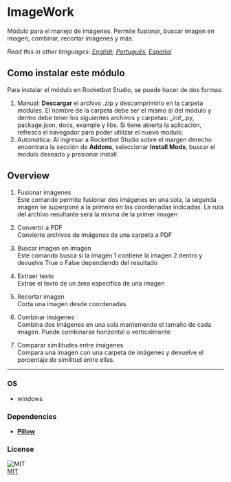 # ImageWork
  
Módulo para el manejo de imágenes. Permite fusionar, buscar imagen en imagen, combinar, recortar imágenes y más.  

*Read this in other languages: [English](README.md), [Português](README.pr.md), [Español](README.es.md)*

## Como instalar este módulo
  
Para instalar el módulo en Rocketbot Studio, se puede hacer de dos formas:
1. Manual: __Descargar__ el archivo .zip y descomprimirlo en la carpeta modules. El nombre de la carpeta debe ser el mismo al del módulo y dentro debe tener los siguientes archivos y carpetas: \__init__.py, package.json, docs, example y libs. Si tiene abierta la aplicación, refresca el navegador para poder utilizar el nuevo modulo.
2. Automática: Al ingresar a Rocketbot Studio sobre el margen derecho encontrara la sección de **Addons**, seleccionar **Install Mods**, buscar el modulo deseado y presionar install.  


## Overview


1. Fusionar imágenes  
Este comando permite fusionar dos imágenes en una sola, la segunda imagen se superpone a la primera en las coordenadas indicadas. La ruta del archivo resultante será la misma de la primer imagen

2. Convertir a PDF  
Convierte archivos de imágenes de una carpeta a PDF

3. Buscar imagen en imagen  
Este comando busca si la imagen 1 contiene la imagen 2 dentro y devuelve True o False dependiendo del resultado

4. Extraer texto  
Extrae el texto de un área específica de una imagen

5. Recortar imagen  
Corta una imagen desde coordenadas

6. Combinar imágenes  
Combina dos imágenes en una sola manteniendo el tamaño de cada imagen. Puede combinarse horizontal o verticalmente

7. Comparar similitudes entre imágenes  
Compara una imagen con una carpeta de imágenes y devuelve el porcentaje de similitud entre ellas.  



----
### OS

- windows

### Dependencies
- [**Pillow**](https://pypi.org/project/Pillow/)
### License
  
![MIT](https://camo.githubusercontent.com/107590fac8cbd65071396bb4d04040f76cde5bde/687474703a2f2f696d672e736869656c64732e696f2f3a6c6963656e73652d6d69742d626c75652e7376673f7374796c653d666c61742d737175617265)  
[MIT](http://opensource.org/licenses/mit-license.ph)